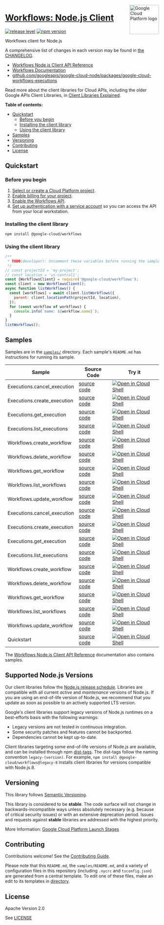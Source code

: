 [//]: # "This README.md file is auto-generated, all changes to this file will be lost."
[//]: # "To regenerate it, use `python -m synthtool`."
<img src="https://avatars2.githubusercontent.com/u/2810941?v=3&s=96" alt="Google Cloud Platform logo" title="Google Cloud Platform" align="right" height="96" width="96"/>

# [Workflows: Node.js Client](https://github.com/googleapis/google-cloud-node/tree/main/packages/google-cloud-workflows-executions)

[![release level](https://img.shields.io/badge/release%20level-stable-brightgreen.svg?style=flat)](https://cloud.google.com/terms/launch-stages)
[![npm version](https://img.shields.io/npm/v/@google-cloud/workflows.svg)](https://www.npmjs.org/package/@google-cloud/workflows)




Workflows client for Node.js


A comprehensive list of changes in each version may be found in
[the CHANGELOG](https://github.com/googleapis/google-cloud-node/tree/main/packages/google-cloud-workflows-executions/CHANGELOG.md).

* [Workflows Node.js Client API Reference][client-docs]
* [Workflows Documentation][product-docs]
* [github.com/googleapis/google-cloud-node/packages/google-cloud-workflows-executions](https://github.com/googleapis/google-cloud-node/tree/main/packages/google-cloud-workflows-executions)

Read more about the client libraries for Cloud APIs, including the older
Google APIs Client Libraries, in [Client Libraries Explained][explained].

[explained]: https://cloud.google.com/apis/docs/client-libraries-explained

**Table of contents:**


* [Quickstart](#quickstart)
  * [Before you begin](#before-you-begin)
  * [Installing the client library](#installing-the-client-library)
  * [Using the client library](#using-the-client-library)
* [Samples](#samples)
* [Versioning](#versioning)
* [Contributing](#contributing)
* [License](#license)

## Quickstart

### Before you begin

1.  [Select or create a Cloud Platform project][projects].
1.  [Enable billing for your project][billing].
1.  [Enable the Workflows API][enable_api].
1.  [Set up authentication with a service account][auth] so you can access the
    API from your local workstation.

### Installing the client library

```bash
npm install @google-cloud/workflows
```


### Using the client library

```javascript
/**
 * TODO(developer): Uncomment these variables before running the sample.
 */
// const projectId = 'my-project';
// const location = 'us-central1';
const {WorkflowsClient} = require('@google-cloud/workflows');
const client = new WorkflowsClient();
async function listWorkflows() {
  const [workflows] = await client.listWorkflows({
    parent: client.locationPath(projectId, location),
  });
  for (const workflow of workflows) {
    console.info(`name: ${workflow.name}`);
  }
}
listWorkflows();

```



## Samples

Samples are in the [`samples/`](https://github.com/googleapis/google-cloud-node/tree/main/packages/google-cloud-workflows-executions/samples) directory. Each sample's `README.md` has instructions for running its sample.

| Sample                      | Source Code                       | Try it |
| --------------------------- | --------------------------------- | ------ |
| Executions.cancel_execution | [source code](https://github.com/googleapis/google-cloud-node/blob/main/packages/google-cloud-workflows-executions/samples/generated/v1/executions.cancel_execution.js) | [![Open in Cloud Shell][shell_img]](https://console.cloud.google.com/cloudshell/open?git_repo=https://github.com/googleapis/google-cloud-node&page=editor&open_in_editor=packages/google-cloud-workflows-executions/samples/generated/v1/executions.cancel_execution.js,packages/google-cloud-workflows-executions/samples/README.md) |
| Executions.create_execution | [source code](https://github.com/googleapis/google-cloud-node/blob/main/packages/google-cloud-workflows-executions/samples/generated/v1/executions.create_execution.js) | [![Open in Cloud Shell][shell_img]](https://console.cloud.google.com/cloudshell/open?git_repo=https://github.com/googleapis/google-cloud-node&page=editor&open_in_editor=packages/google-cloud-workflows-executions/samples/generated/v1/executions.create_execution.js,packages/google-cloud-workflows-executions/samples/README.md) |
| Executions.get_execution | [source code](https://github.com/googleapis/google-cloud-node/blob/main/packages/google-cloud-workflows-executions/samples/generated/v1/executions.get_execution.js) | [![Open in Cloud Shell][shell_img]](https://console.cloud.google.com/cloudshell/open?git_repo=https://github.com/googleapis/google-cloud-node&page=editor&open_in_editor=packages/google-cloud-workflows-executions/samples/generated/v1/executions.get_execution.js,packages/google-cloud-workflows-executions/samples/README.md) |
| Executions.list_executions | [source code](https://github.com/googleapis/google-cloud-node/blob/main/packages/google-cloud-workflows-executions/samples/generated/v1/executions.list_executions.js) | [![Open in Cloud Shell][shell_img]](https://console.cloud.google.com/cloudshell/open?git_repo=https://github.com/googleapis/google-cloud-node&page=editor&open_in_editor=packages/google-cloud-workflows-executions/samples/generated/v1/executions.list_executions.js,packages/google-cloud-workflows-executions/samples/README.md) |
| Workflows.create_workflow | [source code](https://github.com/googleapis/google-cloud-node/blob/main/packages/google-cloud-workflows-executions/samples/generated/v1/workflows.create_workflow.js) | [![Open in Cloud Shell][shell_img]](https://console.cloud.google.com/cloudshell/open?git_repo=https://github.com/googleapis/google-cloud-node&page=editor&open_in_editor=packages/google-cloud-workflows-executions/samples/generated/v1/workflows.create_workflow.js,packages/google-cloud-workflows-executions/samples/README.md) |
| Workflows.delete_workflow | [source code](https://github.com/googleapis/google-cloud-node/blob/main/packages/google-cloud-workflows-executions/samples/generated/v1/workflows.delete_workflow.js) | [![Open in Cloud Shell][shell_img]](https://console.cloud.google.com/cloudshell/open?git_repo=https://github.com/googleapis/google-cloud-node&page=editor&open_in_editor=packages/google-cloud-workflows-executions/samples/generated/v1/workflows.delete_workflow.js,packages/google-cloud-workflows-executions/samples/README.md) |
| Workflows.get_workflow | [source code](https://github.com/googleapis/google-cloud-node/blob/main/packages/google-cloud-workflows-executions/samples/generated/v1/workflows.get_workflow.js) | [![Open in Cloud Shell][shell_img]](https://console.cloud.google.com/cloudshell/open?git_repo=https://github.com/googleapis/google-cloud-node&page=editor&open_in_editor=packages/google-cloud-workflows-executions/samples/generated/v1/workflows.get_workflow.js,packages/google-cloud-workflows-executions/samples/README.md) |
| Workflows.list_workflows | [source code](https://github.com/googleapis/google-cloud-node/blob/main/packages/google-cloud-workflows-executions/samples/generated/v1/workflows.list_workflows.js) | [![Open in Cloud Shell][shell_img]](https://console.cloud.google.com/cloudshell/open?git_repo=https://github.com/googleapis/google-cloud-node&page=editor&open_in_editor=packages/google-cloud-workflows-executions/samples/generated/v1/workflows.list_workflows.js,packages/google-cloud-workflows-executions/samples/README.md) |
| Workflows.update_workflow | [source code](https://github.com/googleapis/google-cloud-node/blob/main/packages/google-cloud-workflows-executions/samples/generated/v1/workflows.update_workflow.js) | [![Open in Cloud Shell][shell_img]](https://console.cloud.google.com/cloudshell/open?git_repo=https://github.com/googleapis/google-cloud-node&page=editor&open_in_editor=packages/google-cloud-workflows-executions/samples/generated/v1/workflows.update_workflow.js,packages/google-cloud-workflows-executions/samples/README.md) |
| Executions.cancel_execution | [source code](https://github.com/googleapis/google-cloud-node/blob/main/packages/google-cloud-workflows-executions/samples/generated/v1beta/executions.cancel_execution.js) | [![Open in Cloud Shell][shell_img]](https://console.cloud.google.com/cloudshell/open?git_repo=https://github.com/googleapis/google-cloud-node&page=editor&open_in_editor=packages/google-cloud-workflows-executions/samples/generated/v1beta/executions.cancel_execution.js,packages/google-cloud-workflows-executions/samples/README.md) |
| Executions.create_execution | [source code](https://github.com/googleapis/google-cloud-node/blob/main/packages/google-cloud-workflows-executions/samples/generated/v1beta/executions.create_execution.js) | [![Open in Cloud Shell][shell_img]](https://console.cloud.google.com/cloudshell/open?git_repo=https://github.com/googleapis/google-cloud-node&page=editor&open_in_editor=packages/google-cloud-workflows-executions/samples/generated/v1beta/executions.create_execution.js,packages/google-cloud-workflows-executions/samples/README.md) |
| Executions.get_execution | [source code](https://github.com/googleapis/google-cloud-node/blob/main/packages/google-cloud-workflows-executions/samples/generated/v1beta/executions.get_execution.js) | [![Open in Cloud Shell][shell_img]](https://console.cloud.google.com/cloudshell/open?git_repo=https://github.com/googleapis/google-cloud-node&page=editor&open_in_editor=packages/google-cloud-workflows-executions/samples/generated/v1beta/executions.get_execution.js,packages/google-cloud-workflows-executions/samples/README.md) |
| Executions.list_executions | [source code](https://github.com/googleapis/google-cloud-node/blob/main/packages/google-cloud-workflows-executions/samples/generated/v1beta/executions.list_executions.js) | [![Open in Cloud Shell][shell_img]](https://console.cloud.google.com/cloudshell/open?git_repo=https://github.com/googleapis/google-cloud-node&page=editor&open_in_editor=packages/google-cloud-workflows-executions/samples/generated/v1beta/executions.list_executions.js,packages/google-cloud-workflows-executions/samples/README.md) |
| Workflows.create_workflow | [source code](https://github.com/googleapis/google-cloud-node/blob/main/packages/google-cloud-workflows-executions/samples/generated/v1beta/workflows.create_workflow.js) | [![Open in Cloud Shell][shell_img]](https://console.cloud.google.com/cloudshell/open?git_repo=https://github.com/googleapis/google-cloud-node&page=editor&open_in_editor=packages/google-cloud-workflows-executions/samples/generated/v1beta/workflows.create_workflow.js,packages/google-cloud-workflows-executions/samples/README.md) |
| Workflows.delete_workflow | [source code](https://github.com/googleapis/google-cloud-node/blob/main/packages/google-cloud-workflows-executions/samples/generated/v1beta/workflows.delete_workflow.js) | [![Open in Cloud Shell][shell_img]](https://console.cloud.google.com/cloudshell/open?git_repo=https://github.com/googleapis/google-cloud-node&page=editor&open_in_editor=packages/google-cloud-workflows-executions/samples/generated/v1beta/workflows.delete_workflow.js,packages/google-cloud-workflows-executions/samples/README.md) |
| Workflows.get_workflow | [source code](https://github.com/googleapis/google-cloud-node/blob/main/packages/google-cloud-workflows-executions/samples/generated/v1beta/workflows.get_workflow.js) | [![Open in Cloud Shell][shell_img]](https://console.cloud.google.com/cloudshell/open?git_repo=https://github.com/googleapis/google-cloud-node&page=editor&open_in_editor=packages/google-cloud-workflows-executions/samples/generated/v1beta/workflows.get_workflow.js,packages/google-cloud-workflows-executions/samples/README.md) |
| Workflows.list_workflows | [source code](https://github.com/googleapis/google-cloud-node/blob/main/packages/google-cloud-workflows-executions/samples/generated/v1beta/workflows.list_workflows.js) | [![Open in Cloud Shell][shell_img]](https://console.cloud.google.com/cloudshell/open?git_repo=https://github.com/googleapis/google-cloud-node&page=editor&open_in_editor=packages/google-cloud-workflows-executions/samples/generated/v1beta/workflows.list_workflows.js,packages/google-cloud-workflows-executions/samples/README.md) |
| Workflows.update_workflow | [source code](https://github.com/googleapis/google-cloud-node/blob/main/packages/google-cloud-workflows-executions/samples/generated/v1beta/workflows.update_workflow.js) | [![Open in Cloud Shell][shell_img]](https://console.cloud.google.com/cloudshell/open?git_repo=https://github.com/googleapis/google-cloud-node&page=editor&open_in_editor=packages/google-cloud-workflows-executions/samples/generated/v1beta/workflows.update_workflow.js,packages/google-cloud-workflows-executions/samples/README.md) |
| Quickstart | [source code](https://github.com/googleapis/google-cloud-node/blob/main/packages/google-cloud-workflows-executions/samples/quickstart.js) | [![Open in Cloud Shell][shell_img]](https://console.cloud.google.com/cloudshell/open?git_repo=https://github.com/googleapis/google-cloud-node&page=editor&open_in_editor=packages/google-cloud-workflows-executions/samples/quickstart.js,packages/google-cloud-workflows-executions/samples/README.md) |



The [Workflows Node.js Client API Reference][client-docs] documentation
also contains samples.

## Supported Node.js Versions

Our client libraries follow the [Node.js release schedule](https://github.com/nodejs/release#release-schedule).
Libraries are compatible with all current _active_ and _maintenance_ versions of
Node.js.
If you are using an end-of-life version of Node.js, we recommend that you update
as soon as possible to an actively supported LTS version.

Google's client libraries support legacy versions of Node.js runtimes on a
best-efforts basis with the following warnings:

* Legacy versions are not tested in continuous integration.
* Some security patches and features cannot be backported.
* Dependencies cannot be kept up-to-date.

Client libraries targeting some end-of-life versions of Node.js are available, and
can be installed through npm [dist-tags](https://docs.npmjs.com/cli/dist-tag).
The dist-tags follow the naming convention `legacy-(version)`.
For example, `npm install @google-cloud/workflows@legacy-8` installs client libraries
for versions compatible with Node.js 8.

## Versioning

This library follows [Semantic Versioning](http://semver.org/).



This library is considered to be **stable**. The code surface will not change in backwards-incompatible ways
unless absolutely necessary (e.g. because of critical security issues) or with
an extensive deprecation period. Issues and requests against **stable** libraries
are addressed with the highest priority.






More Information: [Google Cloud Platform Launch Stages][launch_stages]

[launch_stages]: https://cloud.google.com/terms/launch-stages

## Contributing

Contributions welcome! See the [Contributing Guide](https://github.com/googleapis/google-cloud-node/blob/main/CONTRIBUTING.md).

Please note that this `README.md`, the `samples/README.md`,
and a variety of configuration files in this repository (including `.nycrc` and `tsconfig.json`)
are generated from a central template. To edit one of these files, make an edit
to its templates in
[directory](https://github.com/googleapis/synthtool).

## License

Apache Version 2.0

See [LICENSE](https://github.com/googleapis/google-cloud-node/blob/main/LICENSE)

[client-docs]: https://cloud.google.com/nodejs/docs/reference/workflows/latest
[product-docs]: https://cloud.google.com/workflows/docs/
[shell_img]: https://gstatic.com/cloudssh/images/open-btn.png
[projects]: https://console.cloud.google.com/project
[billing]: https://support.google.com/cloud/answer/6293499#enable-billing
[enable_api]: https://console.cloud.google.com/flows/enableapi?apiid=workflows.googleapis.com
[auth]: https://cloud.google.com/docs/authentication/getting-started
